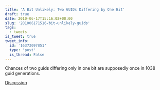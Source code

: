 ```yaml
---
title: 'A Bit Unlikely: Two GUIDs Differing by One Bit'
draft: true
date: 2010-06-17T15:16:02+00:00
slug: '201006171516-bit-unlikely-guids'
tags:
  - tweets
is_tweet: true
tweet_info:
  id: '16373097851'
  type: 'post'
  is_thread: False
---
```




Chances of two guids differing only in one bit are supposedly once in 1038 guid generations.

[Discussion](https://x.com/sytelus/status/16373097851)
